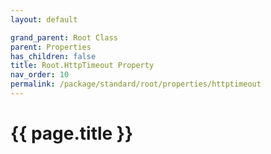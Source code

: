 ```yaml
---
layout: default

grand_parent: Root Class
parent: Properties
has_children: false
title: Root.HttpTimeout Property
nav_order: 10
permalink: /package/standard/root/properties/httptimeout
---
```

# {{ page.title }}
